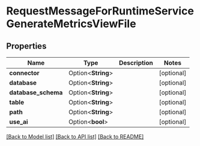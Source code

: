 # RequestMessageForRuntimeServiceGenerateMetricsViewFile

## Properties

Name | Type | Description | Notes
------------ | ------------- | ------------- | -------------
**connector** | Option<**String**> |  | [optional]
**database** | Option<**String**> |  | [optional]
**database_schema** | Option<**String**> |  | [optional]
**table** | Option<**String**> |  | [optional]
**path** | Option<**String**> |  | [optional]
**use_ai** | Option<**bool**> |  | [optional]

[[Back to Model list]](../README.md#documentation-for-models) [[Back to API list]](../README.md#documentation-for-api-endpoints) [[Back to README]](../README.md)


